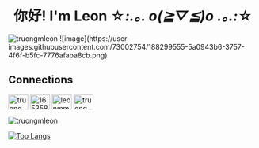 # <div align="center">你好! I'm Leon ☆*:.｡. o(≧▽≦)o .｡.:*☆</div>

<img src="https://komarev.com/ghpvc/?username=truongmleon&label=Profile%20views&color=0e75b6&style=flat" alt="truongmleon" />
![image](https://user-images.githubusercontent.com/73002754/188299555-5a0943b6-3757-4f6f-b5fc-7776afaba8cb.png)

## Connections

<p align="left">
<a href="https://linkedin.com/in/truongmleon" target="blank"><img align="center" src="https://raw.githubusercontent.com/rahuldkjain/github-profile-readme-generator/master/src/images/icons/Social/linked-in-alt.svg" alt="truongmleon" height="30" width="40" /></a>
<a href="https://stackoverflow.com/users/16535849" target="blank"><img align="center" src="https://raw.githubusercontent.com/rahuldkjain/github-profile-readme-generator/master/src/images/icons/Social/stack-overflow.svg" alt="16535849" height="30" width="40" /></a>
<a href="https://instagram.com/leonmmtt" target="blank"><img align="center" src="https://raw.githubusercontent.com/rahuldkjain/github-profile-readme-generator/master/src/images/icons/Social/instagram.svg" alt="leonmmtt" height="30" width="40" /></a>
<a href="https://www.leetcode.com/truongmleon" target="blank"><img align="center" src="https://raw.githubusercontent.com/rahuldkjain/github-profile-readme-generator/master/src/images/icons/Social/leet-code.svg" alt="truongmleon" height="30" width="40" /></a>
</p>

<p><img align="center" src="https://github-readme-streak-stats.herokuapp.com/?user=truongmleon&" alt="truongmleon" /></p>

[![Top Langs](https://github-readme-stats.vercel.app/api/top-langs/?username=truongmleon&layout=compact&theme=buefy)](https://github.com/truongmleon)

